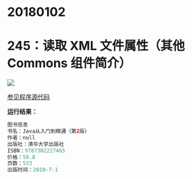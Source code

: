 # 20180102

# 245：读取 XML 文件属性（其他 Commons 组件简介）

<img src="http://image.renkaigis.com/keepcoding/2018010201.png">

<a href="https://github.com/renkaigis/KeepCoding/tree/master/2018/01/02" target="_blank">参见程序源代码</a>

**运行结果：**

```java
图书信息
书名：Java从入门到精通（第2版）
作者：null
出版社：清华大学出版社
ISBN：9787302227465
价格：59.8
页数：533
出版时间：2010-7-1
```

